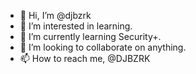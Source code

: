 - 👋 Hi, I’m @djbzrk
- 👀 I’m interested in learning.
- 🌱 I’m currently learning Security+.
- 💞️ I’m looking to collaborate on anything.
- 📫 How to reach me, @DJBZRK

<!---
djbzrk/djbzrk is a ✨ special ✨ repository because its `README.md` (this file) appears on your GitHub profile.
You can click the Preview link to take a look at your changes.
--->
